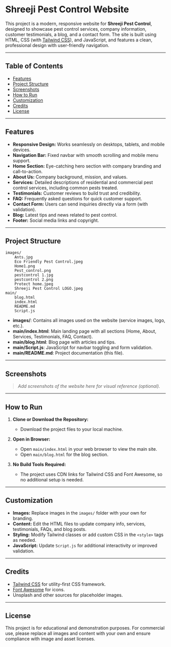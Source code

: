 # Shreeji Pest Control Website

This project is a modern, responsive website for **Shreeji Pest Control**, designed to showcase pest control services, company information, customer testimonials, a blog, and a contact form. The site is built using HTML, CSS (with [Tailwind CSS](https://tailwindcss.com/)), and JavaScript, and features a clean, professional design with user-friendly navigation.

---

## Table of Contents

- [Features](#features)
- [Project Structure](#project-structure)
- [Screenshots](#screenshots)
- [How to Run](#how-to-run)
- [Customization](#customization)
- [Credits](#credits)
- [License](#license)

---

## Features

- **Responsive Design:** Works seamlessly on desktops, tablets, and mobile devices.
- **Navigation Bar:** Fixed navbar with smooth scrolling and mobile menu support.
- **Home Section:** Eye-catching hero section with company branding and call-to-action.
- **About Us:** Company background, mission, and values.
- **Services:** Detailed descriptions of residential and commercial pest control services, including common pests treated.
- **Testimonials:** Customer reviews to build trust and credibility.
- **FAQ:** Frequently asked questions for quick customer support.
- **Contact Form:** Users can send inquiries directly via a form (with validation).
- **Blog:** Latest tips and news related to pest control.
- **Footer:** Social media links and copyright.

---

## Project Structure

```
images/
    Ants.jpg
    Eco Friendly Pest Control.jpeg
    Home1.png
    Pest_control.png
    pestcontrol 1.jpg
    pestcontrol 2.png
    Protect home.jpeg
    Shreeji Pest Control LOGO.jpeg
main/
    blog.html
    index.html
    README.md
    Script.js
```

- **images/**: Contains all images used on the website (service images, logo, etc.).
- **main/index.html**: Main landing page with all sections (Home, About, Services, Testimonials, FAQ, Contact).
- **main/blog.html**: Blog page with articles and tips.
- **main/Script.js**: JavaScript for navbar toggling and form validation.
- **main/README.md**: Project documentation (this file).

---

## Screenshots

> _Add screenshots of the website here for visual reference (optional)._

---

## How to Run

1. **Clone or Download the Repository:**
   - Download the project files to your local machine.

2. **Open in Browser:**
   - Open `main/index.html` in your web browser to view the main site.
   - Open `main/blog.html` for the blog section.

3. **No Build Tools Required:**
   - The project uses CDN links for Tailwind CSS and Font Awesome, so no additional setup is needed.

---

## Customization

- **Images:** Replace images in the `images/` folder with your own for branding.
- **Content:** Edit the HTML files to update company info, services, testimonials, FAQs, and blog posts.
- **Styling:** Modify Tailwind classes or add custom CSS in the `<style>` tags as needed.
- **JavaScript:** Update `Script.js` for additional interactivity or improved validation.

---

## Credits

- [Tailwind CSS](https://tailwindcss.com/) for utility-first CSS framework.
- [Font Awesome](https://fontawesome.com/) for icons.
- Unsplash and other sources for placeholder images.

---

## License

This project is for educational and demonstration purposes. For commercial use, please replace all images and content with your own and ensure compliance with image and asset licenses.